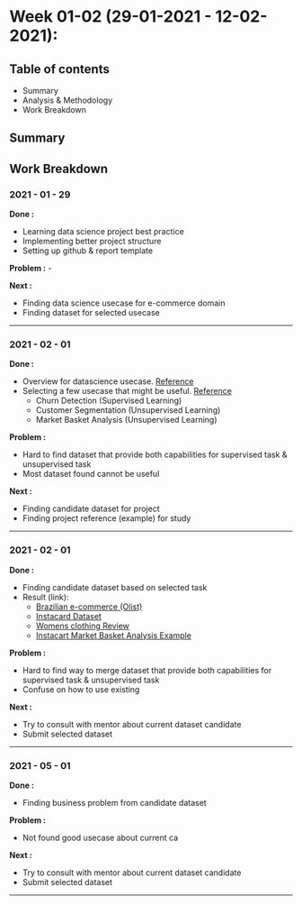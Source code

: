 # Week 01-02 (29-01-2021 - 12-02-2021):
## Table of contents
* Summary
* Analysis & Methodology
* Work Breakdown

## Summary
## Work Breakdown
### 2021 - 01 - 29 
**Done :** 
* Learning data science project best practice
* Implementing better project structure
* Setting up github & report template

**Problem :** -

**Next :**
* Finding data science usecase for e-commerce domain
* Finding dataset for selected usecase
---

### 2021 - 02 - 01 
**Done :** 
* Overview for datascience usecase. [Reference](https://github.com/DerekKane/Use-Cases-Data-Science)
* Selecting a few usecase that might be useful. [Reference](https://greenice.net/using-machine-learning-in-the-e-commerce-industry-benefits-use-cases-greenice/) 
    * Churn Detection (Supervised Learning)
    * Customer Segmentation (Unsupervised Learning)
    * Market Basket Analysis (Unsupervised Learning)

**Problem :** 
* Hard to find dataset that provide both capabilities for supervised task & unsupervised task
* Most dataset found cannot be useful

**Next :**
* Finding candidate dataset for project
* Finding project reference (example) for study 
---

### 2021 - 02 - 01 
**Done :** 
* Finding candidate dataset based on selected task
* Result (link):
    * [Brazilian e-commerce (Olist)]()
    * [Instacard Dataset](https://www.kaggle.com/c/instacart-market-basket-analysis)
    * [Womens clothing Review](https://www.kaggle.com/nicapotato/womens-ecommerce-clothing-reviews)
    * [Instacart Market Basket Analysis Example](https://nbviewer.jupyter.org/github/tstreamDOTh/Instacart-Market-Basket-Analysis/blob/master/code/Market%20Basket%20Analysis.ipynb)

**Problem :** 
* Hard to find way to merge dataset that provide both capabilities for supervised task & unsupervised task
* Confuse on how to use existing 

**Next :**
* Try to consult with mentor about current dataset candidate
* Submit selected dataset
---

### 2021 - 05 - 01 
**Done :** 
* Finding business problem from candidate dataset 

**Problem :** 
* Not found good usecase about current ca

**Next :**
* Try to consult with mentor about current dataset candidate
* Submit selected dataset
---
